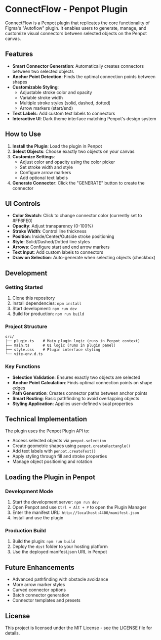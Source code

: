# ConnectFlow - Penpot Plugin

ConnectFlow is a Penpot plugin that replicates the core functionality of Figma's "Autoflow" plugin. It enables users to generate, manage, and customize visual connectors between selected objects on the Penpot canvas.

## Features

- **Smart Connector Generation**: Automatically creates connectors between two selected objects
- **Anchor Point Detection**: Finds the optimal connection points between shapes
- **Customizable Styling**: 
  - Adjustable stroke color and opacity
  - Variable stroke width
  - Multiple stroke styles (solid, dashed, dotted)
  - Arrow markers (start/end)
- **Text Labels**: Add custom text labels to connectors
- **Interactive UI**: Dark theme interface matching Penpot's design system

## How to Use

1. **Install the Plugin**: Load the plugin in Penpot
2. **Select Objects**: Choose exactly two objects on your canvas
3. **Customize Settings**: 
   - Adjust color and opacity using the color picker
   - Set stroke width and style
   - Configure arrow markers
   - Add optional text labels
4. **Generate Connector**: Click the "GENERATE" button to create the connector

## UI Controls

- **Color Swatch**: Click to change connector color (currently set to #FF6FE0)
- **Opacity**: Adjust transparency (0-100%)
- **Stroke Width**: Control line thickness
- **Position**: Inside/Center/Outside stroke positioning
- **Style**: Solid/Dashed/Dotted line styles
- **Arrows**: Configure start and end arrow markers
- **Text Input**: Add custom labels to connectors
- **Draw on Selection**: Auto-generate when selecting objects (checkbox)

## Development

### Getting Started

1. Clone this repository
2. Install dependencies: `npm install`
3. Start development: `npm run dev`
4. Build for production: `npm run build`

### Project Structure

```
src/
├── plugin.ts    # Main plugin logic (runs in Penpot context)
├── main.ts      # UI logic (runs in plugin panel)
├── style.css    # Plugin interface styling
└── vite-env.d.ts
```

### Key Functions

- **Selection Validation**: Ensures exactly two objects are selected
- **Anchor Point Calculation**: Finds optimal connection points on shape edges
- **Path Generation**: Creates connector paths between anchor points
- **Smart Routing**: Basic pathfinding to avoid overlapping objects
- **Styling Application**: Applies user-defined visual properties

## Technical Implementation

The plugin uses the Penpot Plugin API to:
- Access selected objects via `penpot.selection`
- Create geometric shapes using `penpot.createRectangle()`
- Add text labels with `penpot.createText()`
- Apply styling through fill and stroke properties
- Manage object positioning and rotation

## Loading the Plugin in Penpot

### Development Mode

1. Start the development server: `npm run dev`
2. Open Penpot and use `Ctrl + Alt + P` to open the Plugin Manager
3. Enter the manifest URL: `http://localhost:4400/manifest.json`
4. Install and use the plugin

### Production Build

1. Build the plugin: `npm run build`
2. Deploy the `dist` folder to your hosting platform
3. Use the deployed manifest.json URL in Penpot

## Future Enhancements

- Advanced pathfinding with obstacle avoidance
- More arrow marker styles
- Curved connector options
- Batch connector generation
- Connector templates and presets

## License

This project is licensed under the MIT License - see the LICENSE file for details.